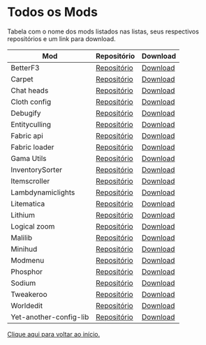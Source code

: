 # Todos os Mods

Tabela com o nome dos mods listados nas listas, seus respectivos repositórios e um link para download.

| Mod                  | Repositório | Download |
|----------------------|-------------|----------|
| BetterF3             | [Repositório](https://github.com/cominixo/BetterF3) | [Download](https://www.curseforge.com/minecraft/mc-mods/betterf3) |
| Carpet               | [Repositório](https://github.com/gnembon/fabric-carpet) | [Download](https://www.curseforge.com/minecraft/mc-mods/carpet) |
| Chat heads           | [Repositório](https://modrinth.com/mod/chat-heads) | [Download](https://github.com/dzwdz/chat_heads) |
| Cloth config         | [Repositório](https://github.com/shedaniel/cloth-config) | [Download](https://www.curseforge.com/minecraft/mc-mods/cloth-config) |
| Debugify             | [Repositório](https://modrinth.com/mod/debugify) | [Download](https://github.com/isXander/Debugify/) |
| Entityculling        | [Repositório](https://modrinth.com/mod/entityculling) | [Download](https://github.com/tr7zw/EntityCulling) |
| Fabric api           | [Repositório](https://github.com/FabricMC/fabric) | [Download](https://www.curseforge.com/minecraft/mc-mods/fabric-api) |
| Fabric loader        | [Repositório](https://github.com/FabricMC/fabric) | [Download](https://fabricmc.net/use/installer/) |
| Gama Utils           | [Repositório](https://github.com/Sjouwer/gamma-utils) | [Download](https://curseforge.com/minecraft/mc-mods/gamma-utils) |
| InventorySorter      | [Repositório](https://github.com/kyrptonaught/Inventory-Sorter) | [Download](https://modrinth.com/mod/inventory-sorting) |
| Itemscroller         | [Repositório](https://github.com/maruohon/itemscroller) | [Download](https://www.curseforge.com/minecraft/mc-mods/item-scroller) |
| Lambdynamiclights    | [Repositório](https://github.com/LambdAurora/LambDynamicLights) | [Download](https://www.curseforge.com/minecraft/mc-mods/lambdynamiclights) |
| Litematica           | [Repositório](https://github.com/maruohon/litematica) | [Download](https://www.curseforge.com/minecraft/mc-mods/litematica) |
| Lithium              | [Repositório](https://github.com/caffeinemc/lithium-fabric) | [Download](https://modrinth.com/mod/lithium) |
| Logical zoom         | [Repositório](https://github.com/LogicalGeekBoy/logical_zoom) | [Download](https://www.curseforge.com/minecraft/mc-mods/logical-zoom) |
| Malilib              | [Repositório](https://github.com/maruohon/malilib) | [Download](https://www.curseforge.com/minecraft/mc-mods/malilib) |
| Minihud              | [Repositório](https://github.com/maruohon/minihud) | [Download](https://www.curseforge.com/minecraft/mc-mods/minihud) |
| Modmenu              | [Repositório](https://github.com/TerraformersMC/ModMenu) | [Download](https://modrinth.com/mod/modmenu) |
| Phosphor             | [Repositório](https://github.com/CaffeineMC/phosphor-fabric) | [Download](https://modrinth.com/mod/phosphor) |
| Sodium               | [Repositório](https://github.com/CaffeineMC/sodium-fabric) | [Download](https://modrinth.com/mod/sodium) |
| Tweakeroo            | [Repositório](https://github.com/maruohon/tweakeroo) | [Download](https://www.curseforge.com/minecraft/mc-mods/tweakeroo) |
| Worldedit            | [Repositório](https://github.com/enginehub/WorldEdit) | [Download](https://www.curseforge.com/minecraft/mc-mods/worldedit) |
| Yet-another-config-lib | [Repositório](https://github.com/isXander/YetAnotherConfigLib) | [Download](https://modrinth.com/mod/yacl) |


[Clique aqui para voltar ao início.](./README.md)